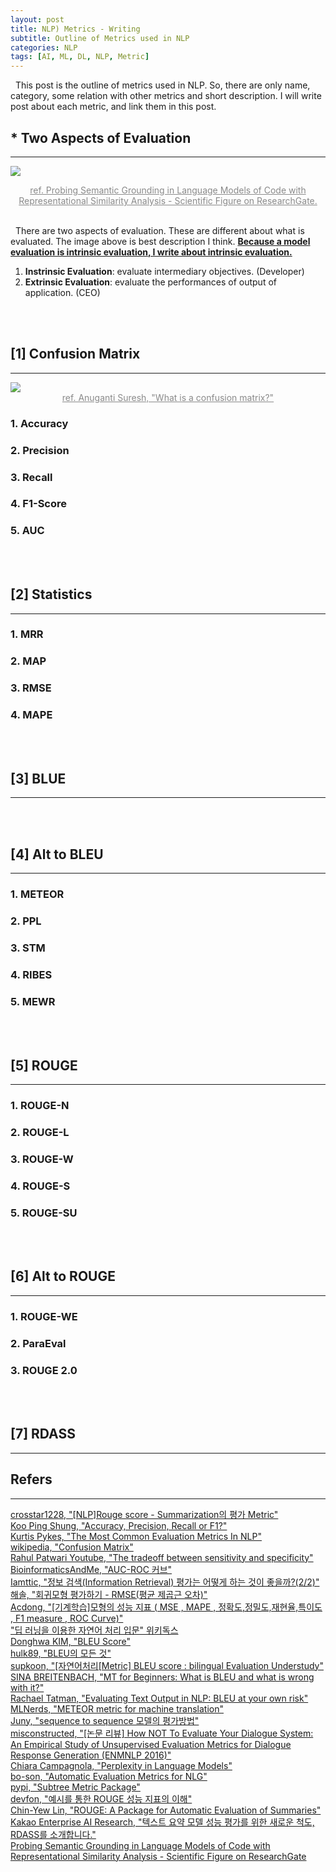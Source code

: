 ```yaml
---
layout: post
title: NLP) Metrics - Writing
subtitle: Outline of Metrics used in NLP
categories: NLP
tags: [AI, ML, DL, NLP, Metric]
---
```

&nbsp;&nbsp;This post is the outline of metrics used in NLP. So, there are only name, category, some relation with other metrics and short description. I will write post about each metric, and link them in this post.

## * Two Aspects of Evaluation
<hr>

<img src = "https://user-images.githubusercontent.com/80208196/212993102-bbe19430-0b6f-462c-8f2d-4f198942d117.png"><center><span style = "opacity:0.5"><a href = "https://www.researchgate.net/figure/Difference-between-extrinsic-and-intrinsic-evaluation-for-semantic-grounding-in-language_fig1_362089773">ref. Probing Semantic Grounding in Language Models of Code with Representational Similarity Analysis - Scientific Figure on ResearchGate.</a></span></center><br/>

&nbsp;&nbsp;There are two aspects of evaluation. These are different about what is evaluated. The image above is best description I think. <u><b>Because a model evaluation is intrinsic evaluation, I write about intrinsic evaluation.</b></u>

1. <b>Instrinsic Evaluation</b>: evaluate intermediary objectives. (Developer)
2. <b>Extrinsic Evaluation</b>: evaluate the performances of output of application. (CEO)

<br/><br/>

## [1] Confusion Matrix
<hr>
<img src = "https://user-images.githubusercontent.com/80208196/212989316-725128cd-4112-4365-83cd-b5be12340ca6.png">
<center><span style = "opacity:0.5"><a href = "https://medium.com/analytics-vidhya/what-is-a-confusion-matrix-d1c0f8feda5">ref. Anuganti Suresh, "What is a confusion matrix?"</a></span></center>

### 1. Accuracy
### 2. Precision
### 3. Recall
### 4. F1-Score
### 5. AUC

<br/><br/>

## [2] Statistics
<hr>

### 1. MRR
### 2. MAP
### 3. RMSE
### 4. MAPE

<br/><br/>

## [3] BLUE
<hr>

<br/><br/>

## [4] Alt to BLEU
<hr>

### 1. METEOR
### 2. PPL
### 3. STM
### 4. RIBES
### 5. MEWR

<br/><br/>

## [5] ROUGE
<hr>

### 1. ROUGE-N
### 2. ROUGE-L
### 3. ROUGE-W
### 4. ROUGE-S
### 5. ROUGE-SU

<br/><br/>

## [6] Alt to ROUGE
<hr>

### 1. ROUGE-WE
### 2. ParaEval
### 3. ROUGE 2.0

<br/><br/>

## [7] RDASS
<hr>

## Refers
<hr>

<a href = "https://velog.io/@crosstar1228/NLPRouge-score-Summarization%EC%9D%98-%ED%8F%89%EA%B0%80-Metric">crosstar1228, "[NLP]Rouge score - Summarization의 평가 Metric"</a><br/>
<a href = "https://towardsdatascience.com/accuracy-precision-recall-or-f1-331fb37c5cb9">Koo Ping Shung, "Accuracy, Precision, Recall or F1?"</a><br/>
<a href = "https://towardsdatascience.com/the-most-common-evaluation-metrics-in-nlp-ced6a763ac8b">Kurtis Pykes, "The Most Common Evaluation Metrics In NLP"</a><br/>
<a href = "https://en.wikipedia.org/wiki/Confusion_matrix">wikipedia, "Confusion Matrix"</a><br/>
<a href = "https://www.youtube.com/watch?v=vtYDyGGeQyo">Rahul Patwari Youtube, "The tradeoff between sensitivity and specificity"</a><br/>
<a href = "https://bioinformaticsandme.tistory.com/328">BioinformaticsAndMe, "AUC-ROC 커브"</a><br/>
<a href = "https://lamttic.github.io/2020/03/20/01.html">Iamttic, "정보 검색(Information Retrieval) 평가는 어떻게 하는 것이 좋을까?(2/2)"</a><br/>
<a href = "https://blog.naver.com/PostView.naver?blogId=owl6615&logNo=221537580561&redirect=Dlog&widgetTypeCall=true&directAccess=false">해솔, "회귀모형 평가하기 - RMSE(평균 제곱근 오차)"</a><br/>
<a href = "https://acdongpgm.tistory.com/102">Acdong, "[기계학습]모형의 성능 지표 ( MSE , MAPE , 정확도,정밀도,재현율,특이도 , F1 measure , ROC Curve)"</a><br/>
<a href = "https://wikidocs.net/book/2155">"딥 러닝을 이용한 자연어 처리 입문" 위키독스</a><br/>
<a href = "https://donghwa-kim.github.io/BLEU.html">Donghwa KIM, "BLEU Score"</a><br/>
<a href = "https://hulk89.github.io/neural%20machine%20translation/2017/06/05/BLEU/">hulk89, "BLEU의 모든 것"</a><br/>
<a href = "https://supkoon.tistory.com/18">supkoon, "[자연어처리[Metric] BLEU score : bilingual Evaluation Understudy"</a><br/>
<a href = "https://www.lengoo.com/blog/mt-for-beginners-what-is-bleu-and-what-is-wrong-with-it/">SINA BREITENBACH, "MT for Beginners: What is BLEU and what is wrong with it?"</a><br/>
<a href = "https://towardsdatascience.com/evaluating-text-output-in-nlp-bleu-at-your-own-risk-e8609665a213">Rachael Tatman, "Evaluating Text Output in NLP: BLEU at your own risk"</a><br/>
<a href = "https://machinelearninginterview.com/topics/machine-learning/meteor-for-machine-translation/">MLNerds, "METEOR metric for machine translation"</a><br/>
<a href = "https://m.blog.naver.com/PostView.naver?isHttpsRedirect=true&blogId=datajuny&logNo=221565052342">Juny, "sequence to sequence 모델의 평가방법"</a><br/>
<a href = "https://misconstructed.tistory.com/64">misconstructed, "[논문 리뷰] How NOT To Evaluate Your Dialogue System: An Empirical Study of Unsupervised Evaluation Metrics for Dialogue Response Generation (ENMNLP 2016)"</a><br/>
<a href = "https://towardsdatascience.com/perplexity-in-language-models-87a196019a94">Chiara Campagnola, "Perplexity in Language Models"</a><br/>
<a href = "https://bo-son.github.io/2019/05/19/nlg_metrics/">bo-son, "Automatic Evaluation Metrics for NLG"</a><br/>
<a href = "https://pypi.org/project/subtree-metric/">pypi, "Subtree Metric Package"</a><br/>
<a href = "https://huffon.github.io/2019/12/07/rouge/">devfon, "예시를 통한 ROUGE 성능 지표의 이해"</a><br/>
<a href = "https://pdfs.semanticscholar.org/60b0/5f32c32519a809f21642ef1eb3eaf3848008.pdf">Chin-Yew Lin, "ROUGE: A Package for Automatic Evaluation of Summaries"</a><br/>
<a href = "https://kakaoenterprise.github.io/deepdive/210729#edc6:fn-back:1">Kakao Enterprise AI Research, "텍스트 요약 모델 성능 평가를 위한 새로운 척도, RDASS를 소개합니다."</a><br/>
<a href = "https://www.researchgate.net/figure/Difference-between-extrinsic-and-intrinsic-evaluation-for-semantic-grounding-in-language_fig1_362089773">Probing Semantic Grounding in Language Models of Code with Representational Similarity Analysis - Scientific Figure on ResearchGate</a><br/>
<a href = ""></a><br/>
